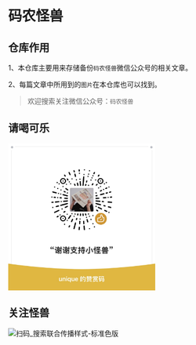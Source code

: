 # 码农怪兽

## 仓库作用

1、本仓库主要用来存储备份`码农怪兽`微信公众号的相关文章。

2、每篇文章中所用到的`图片`在本仓库也可以找到。

>欢迎搜索关注微信公众号：`码农怪兽`

## 请喝可乐

<img src="./assets/小怪兽的赞赏码.JPG" width = "300" height = "300" alt="图片名称" align="center" />

## 关注怪兽

![扫码_搜索联合传播样式-标准色版](./assets/扫码_搜索联合传播样式-标准色版.png)

